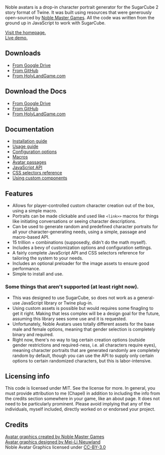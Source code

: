 Noble avatars is a drop-in character portrait generator for the SugarCube 2 story format of Twine. It was built using resources that were generously open-sourced by [Noble Master Games](http://www.noblemaster.com). All the code was written from the ground up in JavaScript to work with SugarCube. 

[Visit the homepage.](http://holylandgame.com/noble-avatar/)  
[Live demo.](http://holylandgame.com/noble-avatar/demo/)

## Downloads
* [From Google Drive](https://drive.google.com/open?id=1rCXShwoD3teElwwgheosZyYeUREfjtnB)
* [From GitHub](https://github.com/ChapelR/holy-land-demo/raw/master/noble-avatar/noble-avatars.zip)
* [From HolyLandGame.com](http://holylandgame.com/noble-avatar/noble-avatars.zip)

## Download the Docs
* [From Google Drive](https://drive.google.com/open?id=1U27wuSrZjXOr1-Jcu5clgqKEM2aYsddr)
* [From GitHub](https://github.com/ChapelR/holy-land-demo/raw/master/noble-avatar/noble-avatars.docs.zip)
* [From HolyLandGame.com](http://holylandgame.com/noble-avatar/noble-avatars.docs.zip)

## Documentation
* [Installation guide](docs/2-Installation.md)
* [Usage guide](docs/3-Usage.md)
* [Configuration options](docs/4-Config.md)
* [Macros](docs/5-Macros.md)
* [Avatar passages](docs/6-Avatar-Passages.md)
* [JavaScript API](docs/7-JavaScript-API.md)
* [CSS selectors reference](docs/8-CSS-Reference.md)
* [Using custom components](docs/9-Customization.md)

## Features
* Allows for player-controlled custom character creation out of the box, using a simple macro. 
* Portraits can be made clickable and used like `<link>>` macros for things like initiating conversations or seeing character descriptions. 
* Can be used to generate random and predefined character portraits for all your character-generating needs, using a simple, passage and macro-based API. 
* 15 trillion + combinations (supposedly, didn't do the math myself). 
* Includes a bevy of customization options and configuration settings. 
* A fairly complete JavaScript API and CSS selectors reference for tailoring the system to your needs. 
* Includes an optional preloader for the image assets to ensure good performance. 
* Simple to install and use. 

### Some things that aren't supported (at least right now).
* This was designed to use SugarCube, so does not work as a general-use JavaScript library or Twine plug-in. 
* Using custom assets is possible but would requires some finagling to get it right. Making that less complex will be a design goal for the future, assuming this library sees some use and it is requested. 
* Unfortunately, Noble Avatars uses totally different assets for the base male and female options, meaning that gender selection is completely binary and required. 
* Right now, there's no way to tag certain creation options (outside gender restrictions and required-ness, i.e. all characters require eyes), meaning character portraits that are generated randomly are completely random by default, though you can use the API to supply only certain options to certain randomized characters, but this is labor-intensive. 

## Licensing info
This code is licensed under MIT.  See the license for more.  In general, you must provide attribution to me (Chapel) in addition to including the info from the credits section somewhere in your game, like an about page.  It does not need to be particularly prominent. Please avoid implying that any of the individuals, myself included, directly worked on or endorsed your project.

## Credits
[Avatar graphics created by Noble Master Games](http://www.noblemaster.com)  
[Avatar graphics designed by Mei-Li Nieuwland](http://liea.deviantart.com)  
Noble Avatar Graphics licensed under [CC-BY-3.0](https://creativecommons.org/licenses/by/3.0/legalcode)